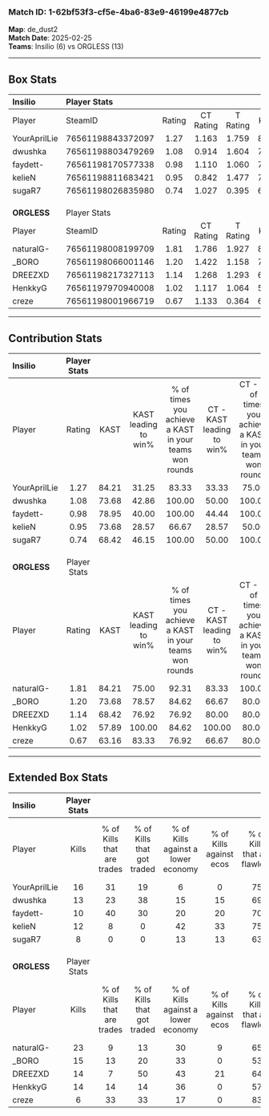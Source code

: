 ### Match ID: 1-62bf53f3-cf5e-4ba6-83e9-46199e4877cb  
**Map**: de_dust2  
**Match Date**: 2025-02-25  
**Teams**: Insilio (6) vs ORGLESS (13)  

---  

## Box Stats  

| **Insilio**  | Player Stats      |        |           |          |       |       |       |         |        |      |     |
| :- | :- | :-: | :-: | :-: | :-: | :-: | :-: | :-: | :-: | :-: | :-: |
| Player       | SteamID           | Rating | CT Rating | T Rating | KAST  |  ADR  | Kills | Assists | Deaths | K/D  | HS% |
| YourAprilLie | 76561198843372097 |  1.27  |   1.163   |  1.759   | 84.21 | 76.0  |  16   |    3    |   14   | 1.14 | 56  |
| dwushka      | 76561198803479269 |  1.08  |   0.914   |  1.604   | 73.68 | 72.5  |  13   |    5    |   13   | 1.00 | 84  |
| faydett-     | 76561198170577338 |  0.98  |   1.110   |  1.060   | 78.95 | 88.4  |  10   |   10    |   16   | 0.63 | 20  |
| kelieN       | 76561198811683421 |  0.95  |   0.842   |  1.477   | 73.68 | 62.2  |  12   |    5    |   15   | 0.80 | 50  |
| sugaR7       | 76561198026835980 |  0.74  |   1.027   |  0.395   | 68.42 | 54.4  |   8   |    6    |   14   | 0.57 | 62  |
|              |                   |        |           |          |       |       |       |         |        |      |     |
|              |                   |        |           |          |       |       |       |         |        |      |     |
|              |                   |        |           |          |       |       |       |         |        |      |     |
| **ORGLESS**  | Player Stats      |        |           |          |       |       |       |         |        |      |     |
| Player       | SteamID           | Rating | CT Rating | T Rating | KAST  |  ADR  | Kills | Assists | Deaths | K/D  | HS% |
| naturalG-    | 76561198008199709 |  1.81  |   1.786   |  1.927   | 84.21 | 113.2 |  23   |    7    |   11   | 2.09 | 56  |
| _BORO        | 76561198066001146 |  1.20  |   1.422   |  1.158   | 73.68 | 76.1  |  15   |    2    |   12   | 1.25 | 46  |
| DREEZXD      | 76561198217327113 |  1.14  |   1.268   |  1.293   | 68.42 | 98.4  |  14   |    4    |   14   | 1.00 | 71  |
| HenkkyG      | 76561197970940008 |  1.02  |   1.117   |  1.064   | 57.89 | 77.3  |  14   |    4    |   13   | 1.08 | 57  |
| creze        | 76561198001966719 |  0.67  |   1.133   |  0.364   | 63.16 | 35.3  |   6   |    3    |   9    | 0.67 | 66  |
---  

## Contribution Stats  

| **Insilio**  | Player Stats |       |                      |                                                        |                           |                                                             |                          |                                                            |
| :- | :-: | :-: | :-: | :-: | :-: | :-: | :-: | :-: |
| Player       |    Rating    | KAST  | KAST leading to win% | % of times you achieve a KAST in your teams won rounds | CT - KAST leading to win% | CT - % of times you achieve a KAST in your teams won rounds | T - KAST leading to win% | T - % of times you achieve a KAST in your teams won rounds |
| YourAprilLie |     1.27     | 84.21 |        31.25         |                         83.33                          |           33.33           |                            75.00                            |          28.57           |                           100.00                           |
| dwushka      |     1.08     | 73.68 |        42.86         |                         100.00                         |           50.00           |                           100.00                            |          33.33           |                           100.00                           |
| faydett-     |     0.98     | 78.95 |        40.00         |                         100.00                         |           44.44           |                           100.00                            |          33.33           |                           100.00                           |
| kelieN       |     0.95     | 73.68 |        28.57         |                         66.67                          |           28.57           |                            50.00                            |          28.57           |                           100.00                           |
| sugaR7       |     0.74     | 68.42 |        46.15         |                         100.00                         |           50.00           |                           100.00                            |          40.00           |                           100.00                           |
|              |              |       |                      |                                                        |                           |                                                             |                          |                                                            |
|              |              |       |                      |                                                        |                           |                                                             |                          |                                                            |
|              |              |       |                      |                                                        |                           |                                                             |                          |                                                            |
| **ORGLESS**  | Player Stats |       |                      |                                                        |                           |                                                             |                          |                                                            |
| Player       |    Rating    | KAST  | KAST leading to win% | % of times you achieve a KAST in your teams won rounds | CT - KAST leading to win% | CT - % of times you achieve a KAST in your teams won rounds | T - KAST leading to win% | T - % of times you achieve a KAST in your teams won rounds |
| naturalG-    |     1.81     | 84.21 |        75.00         |                         92.31                          |           83.33           |                           100.00                            |          70.00           |                           87.50                            |
| _BORO        |     1.20     | 73.68 |        78.57         |                         84.62                          |           66.67           |                            80.00                            |          87.50           |                           87.50                            |
| DREEZXD      |     1.14     | 68.42 |        76.92         |                         76.92                          |           80.00           |                            80.00                            |          75.00           |                           75.00                            |
| HenkkyG      |     1.02     | 57.89 |        100.00        |                         84.62                          |          100.00           |                            80.00                            |          100.00          |                           87.50                            |
| creze        |     0.67     | 63.16 |        83.33         |                         76.92                          |           66.67           |                            80.00                            |          100.00          |                           75.00                            |
---  

## Extended Box Stats  

| **Insilio**  | Player Stats |                            |                            |                                    |                         |                              |                                 |        |                             |                                     |                          |                               |                            |
| :- | :-: | :-: | :-: | :-: | :-: | :-: | :-: | :-: | :-: | :-: | :-: | :-: | :-: |
| Player       |    Kills     | % of Kills that are trades | % of Kills that got traded | % of Kills against a lower economy | % of Kills against ecos | % of Kills that are flawless | % of Kills that are close duels | Deaths | % of Deaths that get traded | % of Deaths against a lower economy | % of Deaths against ecos | % of Deaths that are flawless | % of Deaths that are close |
| YourAprilLie |      16      |             31             |             19             |                 6                  |            0            |              75              |                0                |   14   |             29              |                 14                  |            7             |              86               |             7              |
| dwushka      |      13      |             23             |             38             |                 15                 |           15            |              69              |                8                |   13   |             23              |                  8                  |            0             |              62               |             15             |
| faydett-     |      10      |             40             |             30             |                 20                 |           20            |              70              |               10                |   16   |             25              |                 13                  |            6             |              50               |             13             |
| kelieN       |      12      |             8              |             0              |                 42                 |           33            |              75              |                0                |   15   |             27              |                  7                  |            0             |              47               |             7              |
| sugaR7       |      8       |             0              |             0              |                 13                 |           13            |              63              |               13                |   14   |             14              |                 14                  |            7             |              71               |             7              |
|              |              |                            |                            |                                    |                         |                              |                                 |        |                             |                                     |                          |                               |                            |
|              |              |                            |                            |                                    |                         |                              |                                 |        |                             |                                     |                          |                               |                            |
|              |              |                            |                            |                                    |                         |                              |                                 |        |                             |                                     |                          |                               |                            |
| **ORGLESS**  | Player Stats |                            |                            |                                    |                         |                              |                                 |        |                             |                                     |                          |                               |                            |
| Player       |    Kills     | % of Kills that are trades | % of Kills that got traded | % of Kills against a lower economy | % of Kills against ecos | % of Kills that are flawless | % of Kills that are close duels | Deaths | % of Deaths that get traded | % of Deaths against a lower economy | % of Deaths against ecos | % of Deaths that are flawless | % of Deaths that are close |
| naturalG-    |      23      |             9              |             13             |                 30                 |            9            |              65              |                9                |   11   |             18              |                 18                  |            0             |              73               |             0              |
| _BORO        |      15      |             13             |             20             |                 33                 |            0            |              53              |               20                |   12   |             17              |                 25                  |            0             |              83               |             0              |
| DREEZXD      |      14      |             7              |             50             |                 43                 |           21            |              64              |               14                |   14   |             36              |                 21                  |            7             |              57               |             21             |
| HenkkyG      |      14      |             14             |             14             |                 36                 |            0            |              57              |                0                |   13   |             15              |                 23                  |            0             |              69               |             0              |
| creze        |      6       |             33             |             33             |                 17                 |            0            |              83              |                0                |   9    |              0              |                 22                  |            0             |              89               |             0              |
